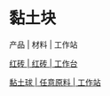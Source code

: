 # 黏土块

产品 | 材料 | 工作站

[红砖 | 红砖 | 工作台](/zh_cn/recipes/clay/brick__brick__crafting.md)

[黏土球 | 任意原料 | 工作站](/zh_cn/recipes/clay/clay_ball__any_material__workstation.md)

